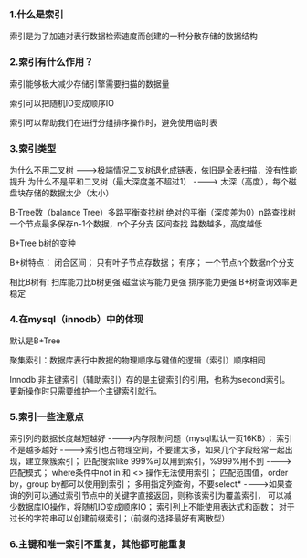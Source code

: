 ### 1.什么是索引

索引是为了加速对表行数据检索速度而创建的一种分散存储的数据结构

### 2.索引有什么作用？

索引能够极大减少存储引擎需要扫描的数据量

索引可以把随机IO变成顺序IO

索引可以帮助我们在进行分组排序操作时，避免使用临时表

### 3.索引类型

为什么不用二叉树 --->极端情况二叉树退化成链表，依旧是全表扫描，没有性能提升
为什么不是平和二叉树（最大深度差不超过1） ----> 太深（高度），每个磁盘块存储的数据太少（太小）

B-Tree数（balance Tree）多路平衡查找树 
绝对的平衡（深度差为0）n路查找树
一个节点最多保存n-1个数据，n个子分支  区间查找 路数越多，高度越低

B+Tree b树的变种

B+树特点：
闭合区间；
只有叶子节点存数据；
有序；
一个节点n个数据n个分支


相比B树有:
扫库能力比b树更强
磁盘读写能力更强
排序能力更强
B+树查询效率更稳定


### 4.在mysql（innodb）中的体现

默认是B+Tree

聚集索引：数据库表行中数据的物理顺序与键值的逻辑（索引）顺序相同

Innodb 非主键索引（辅助索引）存的是主键索引的引用，也称为second索引。更新操作时只需要维护一个主键索引就行。

### 5.索引一些注意点

索引列的数据长度越短越好 ---->内存限制问题（mysql默认一页16KB）；
索引不是越多越好 ---->索引也占物理空间，不要建太多，如果几个字段经常一起出现，建立聚簇索引；
匹配搜索like 999%可以用到索引，%999%用不到  ---->匹配模式；
where条件中not in 和 <> 操作无法使用索引；
匹配范围值，order by，group by都可以使用到索引；
多用指定列查询，不要select* ---->如果查询的列可以通过索引节点中的关键字直接返回，则称该索引为覆盖索引，
可以减少数据库IO操作，将随机IO变成顺序IO；
索引列上不能使用表达式和函数；
对于过长的字符串可以创建前缀索引；（前缀的选择最好有离散型）

### 6.主键和唯一索引不重复，其他都可能重复
